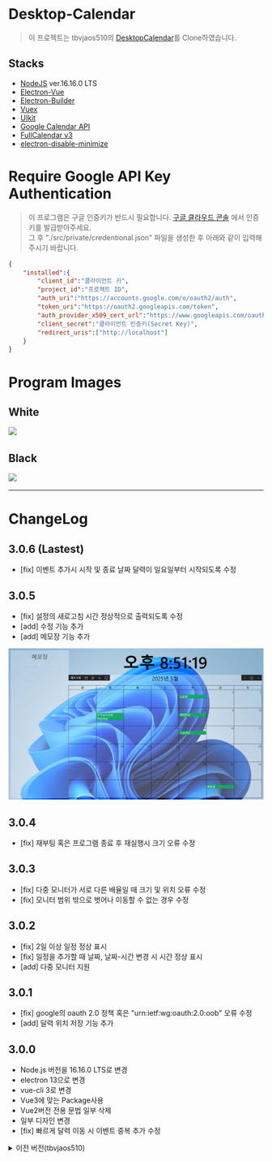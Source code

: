 # Desktop-Calendar
> 이 프로젝트는 tbvjaos510의 [DesktopCalendar](https://github.com/tbvjaos510/DesktopCalendar)를 Clone하였습니다.


## Stacks
* [NodeJS](https://nodejs.org/) ver.16.16.0 LTS
* [Electron-Vue](https://github.com/SimulatedGREG/electron-vue)
* [Electron-Builder](https://github.com/electron-userland/electron-builder)
* [Vuex](https://github.com/vuejs/vuex)
* [UIkit](https://getuikit.com/)
* [Google Calendar API](https://developers.google.com/calendar/)
* [FullCalendar v3](https://fullcalendar.io/docs/v3)
* [electron-disable-minimize](https://github.com/tbvjaos510/electron-disable-minimize)

# Require Google API Key Authentication
> 이 프로그램은 구글 인증키가 반드시 필요합니다.
[구글 클라우드 콘솔](https://console.cloud.google.com) 에서 인증키를 발급받아주세요.  
그 후 "./src/private/credentional.json" 파일을 생성한 후 아래와 같이 입력해주시기 바랍니다.  
```json
{
    "installed":{
        "client_id":"클라이언트 키",
        "project_id":"프로젝트 ID",
        "auth_uri":"https://accounts.google.com/o/oauth2/auth",
        "token_uri":"https://oauth2.googleapis.com/token",
        "auth_provider_x509_cert_url":"https://www.googleapis.com/oauth2/v1/certs",
        "client_secret":"클라이언트 인증키(Secret Key)",
        "redirect_uris":["http://localhost"]
    }
}
```

# Program Images
## White
<img src="public/white.png" />

## Black
<img src="public/black.png"/>

***

# ChangeLog
## 3.0.6 (Lastest)
* [fix] 이벤트 추가시 시작 및 종료 날짜 달력이 일요일부터 시작되도록 수정

## 3.0.5
* [fix] 설정의 새로고침 시간 정상적으로 출력되도록 수정
* [add] 수정 기능 추가
* [add] 메모장 기능 추가
<img src="public/memo.png"/>

## 3.0.4
* [fix] 재부팅 혹은 프로그램 종료 후 재실행시 크기 오류 수정

## 3.0.3
* [fix] 다중 모니터가 서로 다른 배율일 때 크기 및 위치 오류 수정
* [fix] 모니터 범위 밖으로 벗어나 이동할 수 없는 경우 수정

## 3.0.2
* [fix] 2일 이상 일정 정상 표시
* [fix] 일정을 추가할 때 날짜, 날짜-시간 변경 시 시간 정상 표시
* [add] 다중 모니터 지원

## 3.0.1
* [fix] google의 oauth 2.0 정책 혹은 "urn:ietf:wg:oauth:2.0:oob" 오류 수정
* [add] 달력 위치 저장 기능 추가

## 3.0.0
* Node.js 버전을 16.16.0 LTS로 변경
* electron 13으로 변경
* vue-cli 3로 변경
* Vue3에 맞는 Package사용
* Vue2버전 전용 문법 일부 삭제
* 일부 디자인 변경
* [fix] 빠르게 달력 이동 시 이벤트 중복 추가 수정

<details>
<summary>이전 버전(tbvjaos510)</summary>

## 2.0.0
* electron 2에서 7로 업데이트
* electron-vue 와의 종속성 제거
* eslint 제대로 사용
* electron-disable-minimize 모듈 수정 및 업데이트

## 1.3.0
* [fix] 바탕화면 보는 모듈을 직접 제작 및 연결 완료 - #bb6f13d
* [add] 시간 색 설정을 직관적으로 보이게 하고 기존 css설정을 고급 설정으로 옮김 - #0349495
* [add] 달력 높이 설정을 텍스트에서 range로 변경 - #a20f47c
* [fix] 이벤트가 하루에 많을 때 전부 표시되도록 변경 - #34b7f93
* [add] 설정 창에 현재 버전 표시 - #b47c85f

## 1.2.1
* [fix] 바탕화면 보기 (Window + D) 키를 누를 시 프로그램이 숨겨지던 오류 수정 (c++ 수정)

## 1.2.0
* [fix] 프로그램이 Alt + f4로 종료되지 않게 수정
* [fix] 프로그램이 시작시 포커스를 얻는 오류 수정
* [add] 이벤트 추가시 원하는 달력 선택 가능
* [add] 달력 뷰 수정 가능 (한달보기 3주보기)
* [add] 달력 높이 수정 가능

## 1.1.1
* [fix] 토큰 만료기간이 지날 시 refresh 되지 않는 현상 수정
* [add] 달력 새로고침 시간 설정 기능
* [add] 요일별 이벤트 추가 기능

## 1.1.0
* [fix] 마우스 이벤트 무시를 jquery에서 vue event로 변경
* [add] 처음 설치 시 새로운 창 추가
* [add] 원하는 달력 선택 가능
* [fix] 설정 파일 저장위치 변경
* [fix] 인스톨러에서 설치 경로 선택 가능

## 1.0.1 Pre-release
* [fix] 이벤트 추가시 날짜 선택에서 마우스 무시 현상 수정
* [fix] 해상도에 맞게 픽셀이 아닌 비율로 수정
* [add] 달력 색 설정 추가 [텍스트 및 테이블 색, 배경 색]


## 1.0 Pre-release
* 1.0 베타 버전 배포

</details>